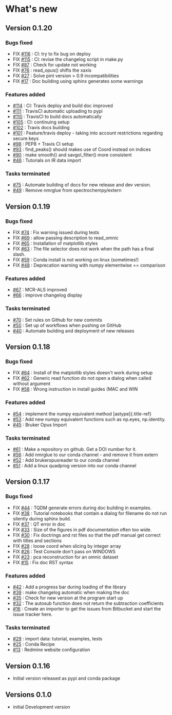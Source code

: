 What\'s new
===========

Version 0.1.20
--------------

### Bugs fixed

-   FIX
    [\#116](https://api.github.com/repos/spectrochempy/spectrochempy/issues/116)
    : CI: try to fix bug on deploy
-   FIX
    [\#115](https://api.github.com/repos/spectrochempy/spectrochempy/issues/115)
    : CI: revise the changelog script in make.py
-   FIX
    [\#87](https://api.github.com/repos/spectrochempy/spectrochempy/issues/87)
    : Check for update not working
-   FIX
    [\#76](https://api.github.com/repos/spectrochempy/spectrochempy/issues/76)
    : read\_opus() shifts the xaxis
-   FIX
    [\#27](https://api.github.com/repos/spectrochempy/spectrochempy/issues/27)
    : Solve pint version \> 0.9 incompatibilities
-   FIX
    [\#17](https://api.github.com/repos/spectrochempy/spectrochempy/issues/17)
    : Doc building using sphinx generates some warnings

### Features added

-   [\#114](https://api.github.com/repos/spectrochempy/spectrochempy/issues/114)
    : CI: Travis deploy and build doc improved
-   [\#111](https://api.github.com/repos/spectrochempy/spectrochempy/issues/111)
    : TravisCI automatic uploading to pypi
-   [\#110](https://api.github.com/repos/spectrochempy/spectrochempy/issues/110)
    : TravisCI to build docs automatically
-   [\#105](https://api.github.com/repos/spectrochempy/spectrochempy/issues/105)
    : CI: continuing setup
-   [\#102](https://api.github.com/repos/spectrochempy/spectrochempy/issues/102)
    : Travis docs building
-   [\#101](https://api.github.com/repos/spectrochempy/spectrochempy/issues/101)
    : Feature/travis deploy - taking into account restrictions regarding
    secure keys
-   [\#98](https://api.github.com/repos/spectrochempy/spectrochempy/issues/98)
    : PEP8 + Travis CI setup
-   [\#93](https://api.github.com/repos/spectrochempy/spectrochempy/issues/93)
    : find\_peaks() should makes use of Coord instead on indices
-   [\#90](https://api.github.com/repos/spectrochempy/spectrochempy/issues/90)
    : make smooth() and savgol\_filter() more consistent
-   [\#46](https://api.github.com/repos/spectrochempy/spectrochempy/issues/46)
    : Tutorials on IR data import

### Tasks terminated

-   [\#75](https://api.github.com/repos/spectrochempy/spectrochempy/issues/75)
    : Automate building of docs for new release and dev version.
-   [\#49](https://api.github.com/repos/spectrochempy/spectrochempy/issues/49)
    : Remove nmrglue from spectrochempy/extern

Version 0.1.19
--------------

### Bugs fixed

-   FIX
    [\#74](https://api.github.com/repos/spectrochempy/spectrochempy/issues/74)
    : Fix warning issued during tests
-   FIX
    [\#69](https://api.github.com/repos/spectrochempy/spectrochempy/issues/69)
    : allow passing description to read\_omnic
-   FIX
    [\#65](https://api.github.com/repos/spectrochempy/spectrochempy/issues/65)
    : Installation of matplotlib styles
-   FIX
    [\#63](https://api.github.com/repos/spectrochempy/spectrochempy/issues/63)
    : The file selector does not work when the path has a final slash.
-   FIX
    [\#59](https://api.github.com/repos/spectrochempy/spectrochempy/issues/59)
    : Conda install is not working on linux (sometimes!)
-   FIX
    [\#48](https://api.github.com/repos/spectrochempy/spectrochempy/issues/48)
    : Deprecation warning with numpy elementwise == comparison

### Features added

-   [\#67](https://api.github.com/repos/spectrochempy/spectrochempy/issues/67)
    : MCR-ALS improved
-   [\#66](https://api.github.com/repos/spectrochempy/spectrochempy/issues/66)
    : improve changelog display

### Tasks terminated

-   [\#70](https://api.github.com/repos/spectrochempy/spectrochempy/issues/70)
    : Set rules on Github for new commits
-   [\#50](https://api.github.com/repos/spectrochempy/spectrochempy/issues/50)
    : Set up of workflows when pushing on GitHub
-   [\#40](https://api.github.com/repos/spectrochempy/spectrochempy/issues/40)
    : Automate building and deployment of new releases

Version 0.1.18
--------------

### Bugs fixed

-   FIX
    [\#64](https://api.github.com/repos/spectrochempy/spectrochempy/issues/64)
    : Install of the matplotlib styles doesn\'t work during setup
-   FIX
    [\#62](https://api.github.com/repos/spectrochempy/spectrochempy/issues/62)
    : Generic read function do not open a dialog when called without
    argument
-   FIX
    [\#58](https://api.github.com/repos/spectrochempy/spectrochempy/issues/58)
    : Wrong instruction in install guides (MAC and WIN

### Features added

-   [\#54](https://api.github.com/repos/spectrochempy/spectrochempy/issues/54)
    : implement the numpy equivalent method [astype]{.title-ref}
-   [\#53](https://api.github.com/repos/spectrochempy/spectrochempy/issues/53)
    : Add new numpy equivalent functions such as np.eyes, np.identity.
-   [\#45](https://api.github.com/repos/spectrochempy/spectrochempy/issues/45)
    : Bruker Opus Import

### Tasks terminated

-   [\#61](https://api.github.com/repos/spectrochempy/spectrochempy/issues/61)
    : Make a repository on github. Get a DOI number for it.
-   [\#56](https://api.github.com/repos/spectrochempy/spectrochempy/issues/56)
    : Add nmrglue to our conda channel - and remove it from extern
-   [\#52](https://api.github.com/repos/spectrochempy/spectrochempy/issues/52)
    : Add brukeropusreader to our conda channel
-   [\#51](https://api.github.com/repos/spectrochempy/spectrochempy/issues/51)
    : Add a linux quadprog version into our conda channel

Version 0.1.17
--------------

### Bugs fixed

-   FIX
    [\#44](https://api.github.com/repos/spectrochempy/spectrochempy/issues/44)
    : TQDM generate errors during doc building in examples.
-   FIX
    [\#38](https://api.github.com/repos/spectrochempy/spectrochempy/issues/38)
    : Tutorial notebooks that contain a dialog for filename do not run
    silently during sphinx build.
-   FIX
    [\#37](https://api.github.com/repos/spectrochempy/spectrochempy/issues/37)
    : QT error in doc
-   FIX
    [\#33](https://api.github.com/repos/spectrochempy/spectrochempy/issues/33)
    : Size of the figures in pdf documentation often too wide.
-   FIX
    [\#30](https://api.github.com/repos/spectrochempy/spectrochempy/issues/30)
    : Fix doctrings and rst files so that the pdf manual get correct
    with titles and sections
-   FIX
    [\#28](https://api.github.com/repos/spectrochempy/spectrochempy/issues/28)
    : loose coord when slicing by integer array
-   FIX
    [\#26](https://api.github.com/repos/spectrochempy/spectrochempy/issues/26)
    : Test Console don\'t pass on WINDOWS
-   FIX
    [\#23](https://api.github.com/repos/spectrochempy/spectrochempy/issues/23)
    : pca reconstruction for an omnic dataset
-   FIX
    [\#15](https://api.github.com/repos/spectrochempy/spectrochempy/issues/15)
    : Fix doc RST syntax

### Features added

-   [\#42](https://api.github.com/repos/spectrochempy/spectrochempy/issues/42)
    : Add a progress bar during loading of the library
-   [\#39](https://api.github.com/repos/spectrochempy/spectrochempy/issues/39)
    : make changelog automatic when making the doc
-   [\#35](https://api.github.com/repos/spectrochempy/spectrochempy/issues/35)
    : Check for new version at the program start up
-   [\#32](https://api.github.com/repos/spectrochempy/spectrochempy/issues/32)
    : The autosub function does not return the subtraction coefficients
-   [\#16](https://api.github.com/repos/spectrochempy/spectrochempy/issues/16)
    : Create an importer to get the issues from Bitbucket and start the
    issue tracker here.

### Tasks terminated

-   [\#29](https://api.github.com/repos/spectrochempy/spectrochempy/issues/29)
    : import data: tutorial, examples, tests
-   [\#25](https://api.github.com/repos/spectrochempy/spectrochempy/issues/25)
    : Conda Recipe
-   [\#13](https://api.github.com/repos/spectrochempy/spectrochempy/issues/13)
    : Redmine website configuration

Version 0.1.16
--------------

-   Initial version released as pypi and conda package

Versions 0.1.0
--------------

-   initial Development version
